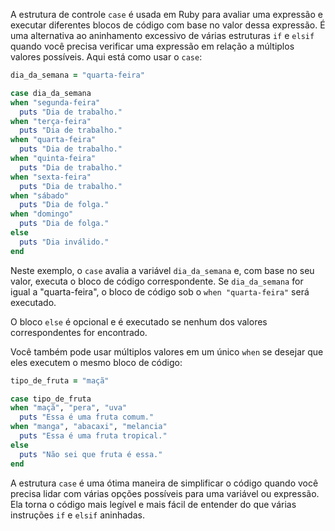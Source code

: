 A estrutura de controle `case` é usada em Ruby para avaliar uma expressão e executar diferentes blocos de código com base no valor dessa expressão. É uma alternativa ao aninhamento excessivo de várias estruturas `if` e `elsif` quando você precisa verificar uma expressão em relação a múltiplos valores possíveis. Aqui está como usar o `case`:

```ruby
dia_da_semana = "quarta-feira"

case dia_da_semana
when "segunda-feira"
  puts "Dia de trabalho."
when "terça-feira"
  puts "Dia de trabalho."
when "quarta-feira"
  puts "Dia de trabalho."
when "quinta-feira"
  puts "Dia de trabalho."
when "sexta-feira"
  puts "Dia de trabalho."
when "sábado"
  puts "Dia de folga."
when "domingo"
  puts "Dia de folga."
else
  puts "Dia inválido."
end

```

Neste exemplo, o `case` avalia a variável `dia_da_semana` e, com base no seu valor, executa o bloco de código correspondente. Se `dia_da_semana` for igual a "quarta-feira", o bloco de código sob o `when "quarta-feira"` será executado.

O bloco `else` é opcional e é executado se nenhum dos valores correspondentes for encontrado.

Você também pode usar múltiplos valores em um único `when` se desejar que eles executem o mesmo bloco de código:

```ruby
tipo_de_fruta = "maçã"

case tipo_de_fruta
when "maçã", "pera", "uva"
  puts "Essa é uma fruta comum."
when "manga", "abacaxi", "melancia"
  puts "Essa é uma fruta tropical."
else
  puts "Não sei que fruta é essa."
end

```

A estrutura `case` é uma ótima maneira de simplificar o código quando você precisa lidar com várias opções possíveis para uma variável ou expressão. Ela torna o código mais legível e mais fácil de entender do que várias instruções `if` e `elsif` aninhadas.
